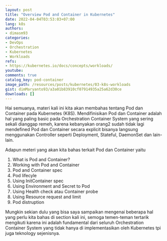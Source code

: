 ```yaml
---
layout: post
title: "Overview Pod and Container in Kubernetes"
date: 2022-04-04T03:53:03+07:00
lang: k8s
authors:
- dimasm93
categories:
- DevOps
- Orchestration
- Kubernetes
- Workloads
refs: 
- https://kubernetes.io/docs/concepts/workloads/
youtube: 
comments: true
catalog_key: pod-container
image_path: /resources/posts/kubernetes/03-k8s-workloads
gist: dimMaryanto93/a3a01b83910cf07914935a25a62d30ce
downloads: []
---
```



Hai semuanya, materi kali ini kita akan membahas tentang Pod dan Container pada Kubernetes (K8S). Mendifinisikan Pod dan Container adalah hal yang paling basic pada Orchestration Container System yang sering sekali dianggap remeh, karena kebanyakan orang2 sudah tidak lagi mendefined Pod dan Container secara explicit bisanya langsung menggunakan Controller seperti Deployment, Stateful, DaemonSet dan lain-lain.

<!--more-->

Adapun meteri yang akan kita bahas terkait Pod dan Container yaitu

1. What is Pod and Container?
2. Working with Pod and Container
3. Pod and Container spec
4. Pod lifecyle
5. Using InitContainer spec
6. Using Environment and Secret to Pod
7. Using Health check atau Container probe
8. Using Resource request and limit
9. Pod distruption

Mungkin sekian dulu yang bisa saya sampaikan mengenai beberapa hal yang perlu kita bahas di section kali ini, semoga temen-teman tertarik mengikuti karena ini adalah fundamental dari seluruh Orchestration Container System yang tidak hanya di implementasikan oleh Kubernetes tpi juga teknology sejenisnya.